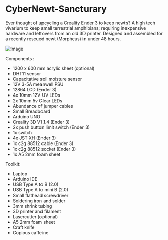# CyberNewt-Sancturary
Ever thought of upcycling a Creality Ender 3 to keep newts?
A high tech vivarium to keep small terrestrial amphibians; requiring inexpensive hardware and leftovers from an old 3D printer. 
Designed and assembled for a recently rescued newt (Morpheus) in under 48 hours. 

![Image](https://github.com/user-attachments/assets/f7669447-8e2c-4c3e-9e06-bce3c1bc758e)

Components : 
  - 1200 x 600 mm acrylic sheet (optional)
  - DHT11 sensor
  - Capacitative soil moisture sensor 
  - 12V 3-5A meanwell PSU
  - 12864 LCD (Ender 3)
  - 4x 10mm 12V UV LEDs
  - 2x 10mm 5v Clear LEDs
  - Abundance of jumper cables 
  - Small Breadboard 
  - Arduino UNO 
  - Creality 3D V1.1.4 (Ender 3)
  - 2x push button limit switch (Ender 3)
  - 1x switch 
  - 4x JST XH (Ender 3)
  - 1x c2g 88512 cable (Ender 3)
  - 1x c2g 88512 socket (Ender 3)
  - 1x A5 2mm foam sheet 
 

  Toolkit:
  - Laptop
  - Arduino IDE
  - USB Type A to B (2.0)
  - USB Type A to mini B (2.0)
  - Small flathead screwdriver
  - Soldering iron and solder 
  - 3mm shrink tubing
  - 3D printer and filament 
  - Lasercutter (optional)
  - A5 2mm foam sheet 
  - Craft knife
  - Copious caffeine
  
  
